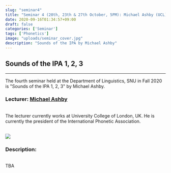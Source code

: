 ```yaml
---
slug: "seminar4"
title: "Seminar 4 (20th, 23th & 27th October, 5PM): Michael Ashby (UCL)"
date: 2020-09-16T01:34:57+09:00
draft: false
categories: ['Seminar']
tags: ['Phonetics']
image: "uploads/seminar_cover.jpg"
description: "Sounds of the IPA by Michael Ashby"
---
```


## Sounds of the IPA 1, 2, 3
***

The fourth seminar held at the Department of Linguistics, SNU in Fall 2020 is "Sounds of the IPA 1, 2, 3" by Michael Ashby. 

### Lecturer: <a class=intro-link href="https://iris.ucl.ac.uk/iris/browse/profile?upi=MGASH64">Michael Ashby</a>
<br/>
The lecturer currently works at University College of London, UK. He is currently the president of the International Phonetic Association.
<br/><br/>

![ ](/profiles/Michael_Ashby_image.jpg#floatleft)

### Description: 
<br/>
TBA
<br/><br/>